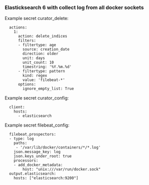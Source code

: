 ### Elasticksearch 6 with collect log from all docker sockets

Example secret curator_delete:
```
  actions:
    1:
      action: delete_indices
      filters:
      - filtertype: age
        source: creation_date
        direction: older
        unit: days
        unit_count: 10
        timestring: '%Y.%m.%d'
      - filtertype: pattern
        kind: regex
        value: 'filebeat-*'
      options:
        ignore_empty_list: True
```
Example secret curator_config:
```
  client:
    hosts:
      - elasticsearch
```
Example secret filebeat_config:
```
  filebeat.prospectors:
  - type: log
    paths:
     - '/var/lib/docker/containers/*/*.log'
    json.message_key: log
    json.keys_under_root: true
    processors:
    - add_docker_metadata:
        host: "unix:///var/run/docker.sock"
  output.elasticsearch:
    hosts: ["elasticsearch:9200"]
```
